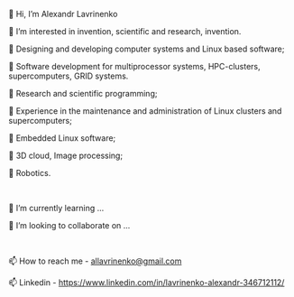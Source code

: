 👋 Hi, I’m Alexandr Lavrinenko

👀 I’m interested in invention, scientific and research, invention.

👀 Designing and developing computer systems and Linux based software;

👀 Software development for multiprocessor systems, HPC-clusters, supercomputers, GRID systems.

👀 Research and scientific programming;

👀 Experience in the maintenance and administration of Linux clusters and supercomputers;

👀 Embedded Linux software;

👀 3D cloud, Image processing;

👀 Robotics.

<br>

🌱 I’m currently learning ...

💞️ I’m looking to collaborate on ...

<br>

📫 How to reach me - allavrinenko@gmail.com

📫 Linkedin - https://www.linkedin.com/in/lavrinenko-alexandr-346712112/

<!---
lavrinenkoa/lavrinenkoa is a ✨ special ✨ repository because its `README.md` (this file) appears on your GitHub profile.
You can click the Preview link to take a look at your changes.
--->
